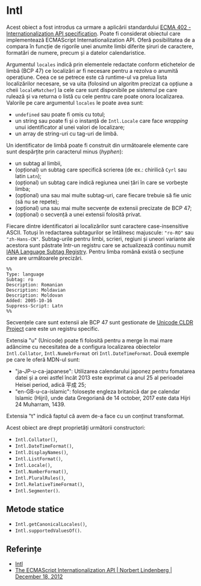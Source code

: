 # Intl

Acest obiect a fost introdus ca urmare a aplicării standardului [ECMA 402 - Internationalization API specification](https://www.ecma-international.org/publications-and-standards/standards/ecma-402/). Poate fi considerat obiectul care implementează ECMAScript Internationalization API. Oferă posibilitatea de a compara în funcție de rigorile unei anumite limbi diferite șiruri de caractere, formatări de numere, precum și a datelor calendaristice.

Argumentul `locales` indică prin elementele redactate conform etichetelor de limbă (BCP 47) ce localizări ar fi necesare pentru a rezolva o anumită operațiune. Ceea ce se petrece este că runtime-ul va prelua lista localizărilor necesare, se va uita (folosind un algoritm precizat ca opțiune a cheii `localeMatcher`) la cele care sunt disponibile pe sistemul pe care rulează și va returna o listă cu cele pentru care poate onora localizarea. Valorile pe care argumentul `locales` le poate avea sunt:

- `undefined` sau poate fi omis cu totul;
- un string sau poate fi și o instanță de `Intl.Locale` care face *wrapping* unui identificator al unei valori de localizare;
- un array de string-uri cu tag-uri de limbă.

Un identificator de limbă poate fi construit din următoarele elemente care sunt despărțite prin caracterul minus (*hyphen*):

- un subtag al limbii,
- (opțional) un subtag care specifică scrierea (de ex.: chirilică `Cyrl` sau latin `Latn`);
- (opțional) un subtag care indică regiunea unei țări în care se vorbește limba;
- (opțional) una sau mai multe subtag-uri, care fiecare trebuie să fie unic (să nu se repete);
- (opțional) una sau mai multe secvențe de extensii precizate de BCP 47;
- (opțional) o secvență a unei extensii folosită privat.

Fiecare dintre identificatori ai localizărilor sunt caractere case-insensitive ASCII. Totuși în redactarea subtagurilor se întâlnesc majuscule: `"ro-RO"` sau `"zh-Hans-CN"`. Subtag-urile pentru limbi, scrieri, regiuni și uneori variante ale acestora sunt păstrate într-un registru care se actualizează continuu numit [IANA Language Subtag Registry](https://www.iana.org/assignments/language-subtag-registry/language-subtag-registry). Pentru limba română există o secțiune care are următoarele precizări.

```text
%%
Type: language
Subtag: ro
Description: Romanian
Description: Moldavian
Description: Moldovan
Added: 2005-10-16
Suppress-Script: Latn
%%
```

Secvențele care sunt extensii ale BCP 47 sunt gestionate de [ Unicode CLDR Project](https://github.com/unicode-org/cldr/tree/main/common/bcp47) care este un registru specific.

Extensia "u" (Unicode) poate fi folosită pentru a merge în mai mare adâncime cu necesitatea de a configura localizarea obiectelor `Intl.Collator`, `Intl.NumebrFormat` ori `Intl.DateTimeFormat`. Două exemple pe care le oferă MDN-ul sunt:

- "ja-JP-u-ca-japanese": Utilizarea calendarului japonez pentru fomatarea datei și a orei astfel încât 2013 este exprimat ca anul 25 al perioadei Heisei period, adică 平成 25;
- "en-GB-u-ca-islamic": folosește engleza britanică dar pe calendar Islamic (Hijri), unde data Gregoriană de 14 october, 2017 este data Hijri 24 Muharram, 1439.

Extensia "t" indică faptul că avem de-a face cu un conținut transformat.

Acest obiect are drept proprietăți următorii constructori:

- `Intl.Collator()`,
- `Intl.DateTimeFormat()`,
- `Intl.DisplayNames()`,
- `Intl.ListFormat()`,
- `Intl.Locale()`,
- `Intl.NumberFormat()`,
- `Intl.PluralRules()`,
- `Intl.RelativeTimeFormat()`,
- `Intl.Segmenter()`.

## Metode statice

- `Intl.getCanonicalLocales()`,
- `Intl.supportedValuesOf()`.

## Referințe

- [Intl](https://developer.mozilla.org/en-US/docs/Web/JavaScript/Reference/Global_Objects/Intl)
- [The ECMAScript Internationalization API | Norbert Lindenberg | December 18, 2012](https://norbertlindenberg.com/2012/12/ecmascript-internationalization-api/index.html)
